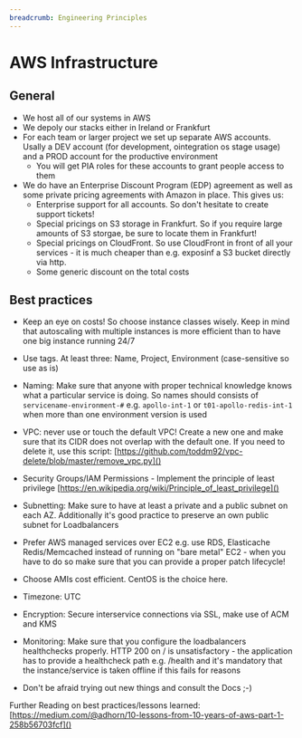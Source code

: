 ```yaml
---
breadcrumb: Engineering Principles
---
```

# AWS Infrastructure

## General
* We host all of our systems in AWS
* We depoly our stacks either in Ireland or Frankfurt
* For each team or larger project we set up separate AWS accounts. Usally a DEV account (for development, ointegration os stage usage) and a PROD account for the productive environment
	* You will get PIA roles for these accounts to grant people access to them
* We do have an Enterprise Discount Program (EDP) agreement as well as some private pricing agreements with Amazon in place. This gives us:
	* Enterprise support for all accounts. So don't hesitate to create support tickets!
	* Special pricings on S3 storage in Frankfurt. So if you require large amounts of S3 storgae, be sure to locate them in Frankfurt!
	* Special pricings on CloudFront. So use CloudFront in front of all your services - it is much cheaper than e.g. exposinf a S3 bucket directly via http.
	* Some generic discount on the total costs

## Best practices 	

* Keep an eye on costs! So choose instance classes wisely. Keep in mind that autoscaling with multiple instances is more efficient than to have one big instance running 24/7

* Use tags. At least three: Name, Project, Environment (case-sensitive so use as is)

* Naming: Make sure that anyone with proper technical knowledge knows what a particular service is doing. So names should consists of `servicename-environment-#` e.g. `apollo-int-1` or `t01-apollo-redis-int-1` when more than one environment version is used

* VPC: never use or touch the default VPC! Create a new one and make sure that its CIDR does not overlap with the default one. If you need to delete it, use this script: [https://github.com/toddm92/vpc-delete/blob/master/remove_vpc.py]()
* Security Groups/IAM Permissions - Implement the principle of least privilege [https://en.wikipedia.org/wiki/Principle_of_least_privilege]()
* Subnetting: Make sure to have at least a private and a public subnet on each AZ. Additionally it's good practice to preserve an own public subnet for Loadbalancers
* Prefer AWS managed services over EC2 e.g. use RDS, Elasticache Redis/Memcached instead of running on "bare metal" EC2 - when you have to do so make sure that you can provide a proper patch lifecycle!
* Choose AMIs cost efficient. CentOS is the choice here. 
* Timezone: UTC
* Encryption: Secure interservice connections via SSL, make use of ACM and KMS 
* Monitoring: Make sure that you configure the loadbalancers healthchecks properly. HTTP 200 on / is unsatisfactory - the application has to provide a healthcheck path e.g. /health and it's mandatory that the instance/service is taken offline if this fails for reasons
* Don't be afraid trying out new things and consult the Docs ;-) 


Further Reading on best practices/lessons learned: [https://medium.com/@adhorn/10-lessons-from-10-years-of-aws-part-1-258b56703fcf]()

